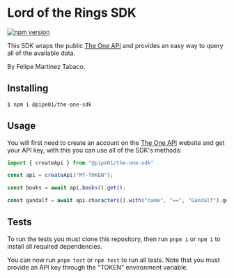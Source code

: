 # Lord of the Rings SDK

[![npm version](https://badge.fury.io/js/@pipe01%2Fthe-one-sdk.svg)](https://badge.fury.io/js/@pipe01%2Fthe-one-sdk)

This SDK wraps the public [The One API](https://the-one-api.dev) and provides an easy way to query all of the available data.

By Felipe Martínez Tabaco.

## Installing

```shell
$ npm i @pipe01/the-one-sdk
```

## Usage

You will first need to create an account on the [The One API](https://the-one-api.dev/) website and get your API key, with this you can use all of the SDK's methods:

```js
import { createApi } from "@pipe01/the-one-sdk"

const api = createApi("MY-TOKEN");

const books = await api.books().get();

const gandalf = await api.characters().with("name", "==", "Gandalf").get();
```

## Tests

To run the tests you must clone this repository, then run `pnpm i` or `npm i` to install all required dependencies.

You can now run `pnpm test` or `npm test` to run all tests. Note that you must provide an API key through the "TOKEN" environment variable.
